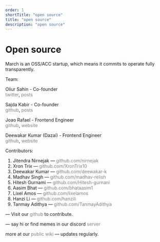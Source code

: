 ```yaml
---
order: 1
shortTitle: "open source"
title: "open source"
description: "open source"
---
```


# Open source
March is an OSS/ACC startup, which means it commits to operate fully transparently.

Team: 

Oliur Sahin - Co-founder  
<a href="https://x.com/oliursahin" style="text-decoration:none; color:grey;" onmouseover="this.style.color='black'" onmouseout="this.style.color='grey'">twitter</a>, 
<a href="https://oliursahin.com" style="text-decoration:none; color:grey;" onmouseover="this.style.color='black'" onmouseout="this.style.color='grey'">posts</a>

Sajda Kabir - Co-founder  
<a href="https://github.com/sajdakabir" style="text-decoration:none; color:grey;" onmouseover="this.style.color='black'" onmouseout="this.style.color='grey'">github</a>, 
<a href="https://sajdakabir.me" style="text-decoration:none; color:grey;" onmouseover="this.style.color='black'" onmouseout="this.style.color='grey'">posts</a>

Joao Rafael - Frontend Engineer  
<a href="https://github.com/joaorceschini" style="text-decoration:none; color:grey;" onmouseover="this.style.color='black'" onmouseout="this.style.color='grey'">github</a>, 
<a href="https://joaorafael.me" style="text-decoration:none; color:grey;" onmouseover="this.style.color='black'" onmouseout="this.style.color='grey'">website</a>

Deewakar Kumar (Dazai) - Frontend Engineer  
<a href="https://github.com/deewakar-k" style="text-decoration:none; color:grey;" onmouseover="this.style.color='black'" onmouseout="this.style.color='grey'">github</a>,
<a href="https://deewakar-info.vercel.app/" style="text-decoration:none; color:grey;" onmouseover="this.style.color='black'" onmouseout="this.style.color='grey'">website</a>

Contributors:

1. Jitendra Nirnejak — <a href="https://github.com/nirnejak" style="color:grey; text-decoration:none;" onmouseover="this.style.color='black'" onmouseout="this.style.color='grey'">github.com/nirnejak</a>  
2. Xron Trix — <a href="https://github.com/XronTrix10" style="color:grey; text-decoration:none;" onmouseover="this.style.color='black'" onmouseout="this.style.color='grey'">github.com/XronTrix10</a>  
3. Deewakar Kumar — <a href="https://github.com/deewakar-k" style="color:grey; text-decoration:none;" onmouseover="this.style.color='black'" onmouseout="this.style.color='grey'">github.com/deewakar-k</a>  
4. Madhav Singh — <a href="https://github.com/madhav-relish" style="color:grey; text-decoration:none;" onmouseover="this.style.color='black'" onmouseout="this.style.color='grey'">github.com/madhav-relish</a>  
5. Hitesh Gurnami — <a href="https://github.com/Hitesh-gurnani" style="color:grey; text-decoration:none;" onmouseover="this.style.color='black'" onmouseout="this.style.color='grey'">github.com/Hitesh-gurnani</a>  
6. Aasim Bhat — <a href="https://github.com/bhataasim1" style="color:grey; text-decoration:none;" onmouseover="this.style.color='black'" onmouseout="this.style.color='grey'">github.com/bhataasim1</a>  
7. Lixel Amos — <a href="https://github.com/lixelamos" style="color:grey; text-decoration:none;" onmouseover="this.style.color='black'" onmouseout="this.style.color='grey'">github.com/lixelamos</a>  
8. Hanzi Li — <a href="https://github.com/hanzili" style="color:grey; text-decoration:none;" onmouseover="this.style.color='black'" onmouseout="this.style.color='grey'">github.com/hanzili</a>
9. Tanmay Adithya — <a href="https://github.com/TanmayAdithya" style="color:grey; text-decoration:none;" onmouseover="this.style.color='black'" onmouseout="this.style.color='grey'">github.com/TanmayAdithya</a>  




— Visit our <a href="https://github.com/marchhq" style="text-decoration:none; color:grey;" onmouseover="this.style.color='black'" onmouseout="this.style.color='grey'">github</a> to contribute.

— say hi or find memes in our discord <a href="https://discord.gg/sugJGckV86" style="text-decoration:none; color:grey;" onmouseover="this.style.color='black'" onmouseout="this.style.color='grey'">server</a>


more at our <a href="https://marchhq.notion.site/" style="text-decoration:none; color:grey;" onmouseover="this.style.color='black'" onmouseout="this.style.color='grey'">public wiki</a> — updates regularly.

